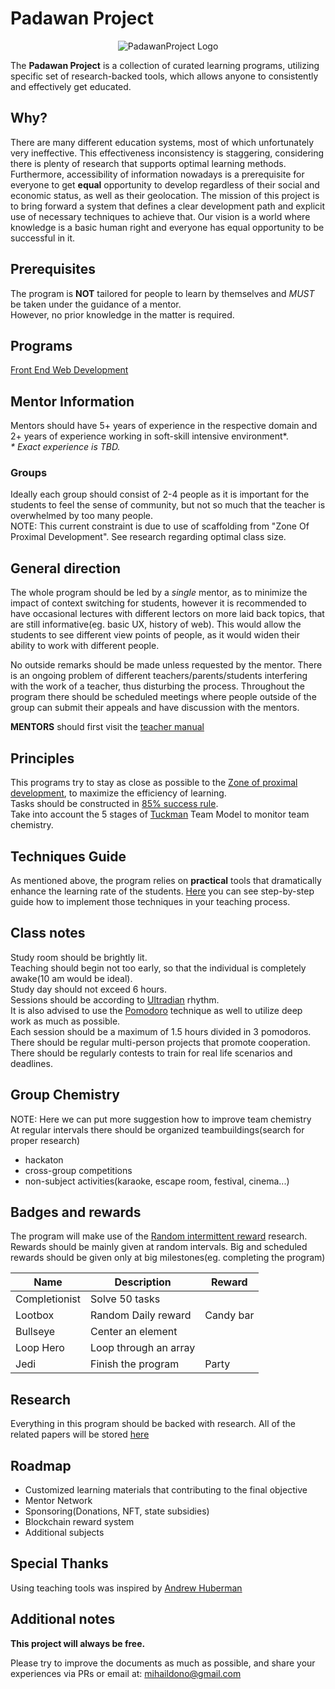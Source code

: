 # Padawan Project

<p align="center">
  <img src="./logo.png" alt="PadawanProject Logo"/>
</p>

The **Padawan Project** is a collection of curated learning programs, utilizing specific
set of research-backed tools, which allows anyone to consistently and effectively get educated.

## Why?
There are many different education systems, most of which unfortunately very ineffective.
This effectiveness inconsistency is staggering, considering there is plenty of research
that supports optimal learning methods. Furthermore, accessibility of information
nowadays is a prerequisite for everyone to get **equal** opportunity to develop regardless of
their social and economic status, as well as their geolocation. The mission of this
project is to bring forward a system that defines a clear development path and explicit
use of necessary techniques to achieve that. Our vision is a world where knowledge
is a basic human right and everyone has equal opportunity to be successful in it.

## Prerequisites
The program is **NOT** tailored for people to learn by themselves and _MUST_ be taken under the guidance of a mentor.<br>
However, no prior knowledge in the matter is required.

## Programs
[Front End Web Development][JS]

## Mentor Information
Mentors should have 5+ years of experience in the respective domain and 2+ years of experience
working in soft-skill intensive environment*.<br>
_* Exact experience is TBD._<br>
### Groups
Ideally each group should consist of 2-4 people as it is important for the students
to feel the sense of community, but not so much that the teacher is overwhelmed by
too many people.<br>
NOTE: This current constraint is due to use of scaffolding from "Zone Of Proximal Development". See research regarding optimal class size.<br>

## General direction
The whole program should be led by a *single* mentor, as to minimize the impact
of context switching for students, however it is recommended to have occasional
lectures with different lectors on more laid back topics, that are still
informative(eg. basic UX, history of web). This would allow the students to see
different view points of people, as it would widen their ability to work with different people.

No outside remarks should be made unless requested by the mentor. There is an
ongoing problem of different teachers/parents/students interfering with the work
of a teacher, thus disturbing the process. Throughout the program there should be
scheduled meetings where people outside of the group can submit their appeals and
have discussion with the mentors.

**MENTORS** should first visit the [teacher manual][teacher-manual]

## Principles
This programs try to stay as close as possible to the [Zone of proximal development][zone],
to maximize the efficiency of learning.<br>
Tasks should be constructed in [85% success rule][fail].<br>
Take into account the 5 stages of [Tuckman][Tuckman] Team Model to monitor team chemistry.<br>

## Techniques Guide
As mentioned above, the program relies on **practical** tools that dramatically enhance
the learning rate of the students. [Here][techniques] you can see step-by-step guide
how to implement those techniques in your teaching process.

## Class notes
Study room should be brightly lit.<br>
Teaching should begin not too early, so that the individual is completely awake(10 am would be ideal).<br>
Study day should not exceed 6 hours.<br>
Sessions should be according to [Ultradian][Ultradian] rhythm.<br>
It is also advised to use the [Pomodoro][pomodoro] technique as well to utilize deep work
as much as possible.<br>
Each session should be a maximum of 1.5 hours divided in 3 pomodoros.<br>
There should be regular multi-person projects that promote cooperation.<br>
There should be regularly contests to train for real life scenarios and deadlines.<br>

## Group Chemistry
NOTE: Here we can put more suggestion how to improve team chemistry<br>
At regular intervals there should be organized teambuildings(search for proper research)
- hackaton
- cross-group competitions
- non-subject activities(karaoke, escape room, festival, cinema...)

## Badges and rewards
The program will make use of the [Random intermittent reward][reward] research.
Rewards should be mainly given at random intervals. Big and scheduled rewards
should be given only at big milestones(eg. completing the program)

| Name          | Description           | Reward    |
|---------------|-----------------------|-----------|
| Completionist | Solve 50 tasks        |           |
| Lootbox       | Random Daily reward   | Candy bar |
| Bullseye      | Center an element     |           |
| Loop Hero     | Loop through an array |           |
| Jedi          | Finish the program    | Party     |
## Research
Everything in this program should be backed with research. All of the related papers
will be stored [here][research]

## Roadmap
- Customized learning materials that contributing to the final
objective
- Mentor Network
- Sponsoring(Donations, NFT, state subsidies)
- Blockchain reward system
- Additional subjects

## Special Thanks
Using teaching tools was inspired by [Andrew Huberman][huberman]

## Additional notes
**This project will always be free.**

Please try to improve the documents as much as possible, and share your
experiences via PRs or email at: mihaildono@gmail.com

[teacher-manual]: https://github.com/mihaildono/padawan-project/blob/master/teacher-manual.md
[zone]: https://www.simplypsychology.org/Zone-of-Proximal-Development.html
[fail]: https://www.nature.com/articles/s41467-019-12552-4
[pomodoro]: https://en.wikipedia.org/wiki/Pomodoro_Technique
[Ultradian]: https://en.wikipedia.org/wiki/Ultradian_rhythm
[Tuckman]: https://pressbooks.bccampus.ca/technicalwriting/chapter/understandingteamdynamics/
[reward]: https://www.techdetoxbox.com/weapons-of-digital-manipulation/random-rewards/
[JS]: https://github.com/mihaildono/padawan-project/blob/master/js/README.md
[research]: https://github.com/mihaildono/padawan-project/blob/master/research.md
[techniques]: https://github.com/mihaildono/padawan-project/blob/master/techniques.md
[huberman]: https://hubermanlab.com/
